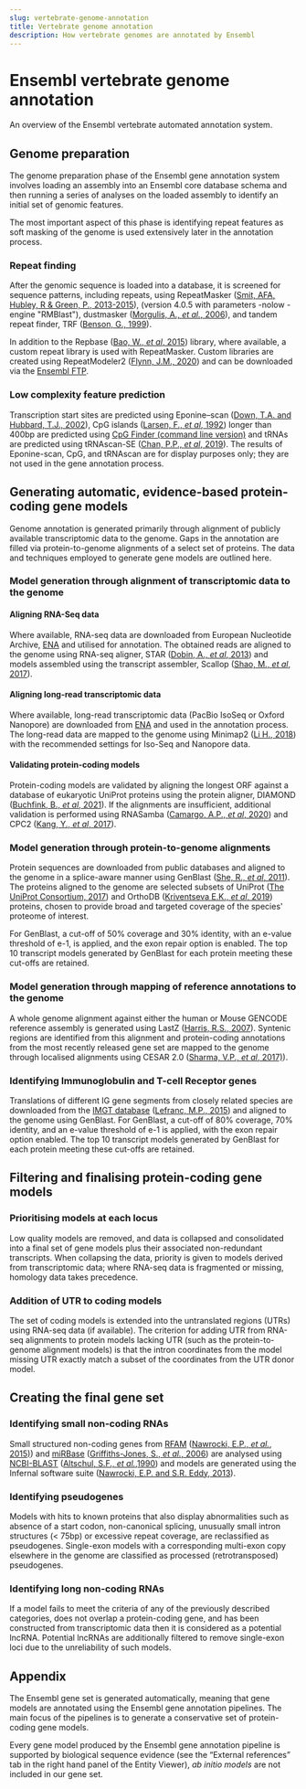 ```yaml
---
slug: vertebrate-genome-annotation
title: Vertebrate genome annotation
description: How vertebrate genomes are annotated by Ensembl
---
```

# Ensembl vertebrate genome annotation
An overview of the Ensembl vertebrate automated annotation system.

## Genome preparation
The genome preparation phase of the Ensembl gene annotation system involves loading an assembly into an Ensembl core database schema and then running a series of analyses on the loaded assembly to identify an initial set of genomic features.

The most important aspect of this phase is identifying repeat features as soft masking of the genome is used extensively later in the annotation process.

### Repeat finding
After the genomic sequence is loaded into a database, it is screened for sequence patterns, including repeats, using RepeatMasker  ([Smit, AFA, Hubley, R & Green, P., 2013-2015](http://www.repeatmasker.org)), (version 4.0.5 with parameters -nolow -engine "RMBlast"), dustmasker ([Morgulis, A., _et al._, 2006](https://www.liebertpub.com/doi/10.1089/cmb.2006.13.1028)), and tandem repeat finder, TRF ([Benson, G., 1999](https://academic.oup.com/nar/article/27/2/573/1061099?login=true)).

In addition to the Repbase ([Bao, W., _et al_, 2015](https://mobilednajournal.biomedcentral.com/articles/10.1186/s13100-015-0041-9)) library, where available, a custom repeat library is used with RepeatMasker. Custom libraries are created using RepeatModeler2 ([Flynn, J.M., 2020](https://www.pnas.org/doi/10.1073/pnas.1921046117)) and can be downloaded via the [Ensembl FTP](https://ftp.ebi.ac.uk/pub/databases/ensembl/repeats/unfiltered_repeatmodeler/species/).

### Low complexity feature prediction
Transcription start sites are predicted using Eponine–scan ([Down, T.A. and Hubbard, T.J., 2002](https://pubmed.ncbi.nlm.nih.gov/11875034/)), CpG islands ([Larsen, F., _et al_, 1992](https://www.sciencedirect.com/science/article/pii/088875439290024M?via%3Dihub)) longer than 400bp are predicted using [CpG Finder (command line version)](https://genome-source.gi.ucsc.edu/gitlist/kent.git/tree/master/src/utils/cpgIslandExt/) and tRNAs are predicted using tRNAscan-SE ([Chan, P.P., _et al_, 2019](https://link.springer.com/protocol/10.1007/978-1-4939-9173-0_1)). The results of Eponine-scan, CpG, and tRNAscan are for display purposes only; they are not used in the gene annotation process.

## Generating automatic, evidence-based protein-coding gene models
Genome annotation is generated primarily through alignment of publicly available transcriptomic data to the genome. Gaps in the annotation are filled via protein-to-genome alignments of a select set of proteins. The data and techniques employed to generate gene models are outlined here.

### Model generation through alignment of transcriptomic data to the genome
#### Aligning RNA-Seq data
Where available, RNA-seq data are downloaded from European Nucleotide Archive, [ENA](https://www.ebi.ac.uk/ena/browser/home) and utilised for annotation. The obtained reads are aligned to the genome using  RNA-seq aligner, STAR ([Dobin, A., _et al_, 2013](https://academic.oup.com/bioinformatics/article/29/1/15/272537?login=true)) and models assembled using the transcript assembler, Scallop ([Shao, M., _et al_, 2017](https://doi.org/10.1038/nbt)).

#### Aligning long-read transcriptomic data
Where available, long-read transcriptomic data (PacBio IsoSeq or Oxford Nanopore) are downloaded from [ENA](https://www.ebi.ac.uk/ena/browser/home) and used in the annotation process. The long-read data are mapped to the genome using Minimap2 ([Li H., 2018](https://academic.oup.com/bioinformatics/article/34/18/3094/4994778?login=true)) with the recommended settings for Iso-Seq and Nanopore data.

#### Validating protein-coding models
Protein-coding models are validated by aligning the longest ORF against a database of eukaryotic UniProt proteins using the protein aligner, DIAMOND ([Buchfink, B., _et al_, 2021](https://www.nature.com/articles/s41592-021-01101-x)). If the alignments are insufficient, additional validation is performed using RNASamba ([Camargo, A.P., _et al_, 2020](https://academic.oup.com/nargab/article/2/1/lqz024/5701461?login=true)) and CPC2 ([Kang, Y., _et al_, 2017](https://academic.oup.com/nar/article/45/W1/W12/3831091?login=true)).

###  Model generation through protein-to-genome alignments
Protein sequences are downloaded from public databases and aligned to the genome in a splice-aware manner using GenBlast ([She, R., _et al_, 2011](https://academic.oup.com/bioinformatics/article/27/15/2141/403866)). The proteins aligned to the genome are selected subsets of UniProt ([The UniProt Consortium, 2017](https://doi.org/10.1093/nar/gkw1099)) and OrthoDB ([Kriventseva E.K., _et al_, 2019](https://doi.org/10.1093/nar/gky1053)) proteins, chosen to provide broad and targeted coverage of the species' proteome of interest.

For GenBlast, a cut-off of 50% coverage and 30% identity, with an e-value threshold of e-1, is applied, and the exon repair option is enabled. The top 10 transcript models generated by GenBlast for each protein meeting these cut-offs are retained.

### Model generation through mapping of reference annotations to the genome
A whole genome alignment against either the human or Mouse GENCODE reference assembly is generated using LastZ ([Harris, R.S., 2007](https://www.bx.psu.edu/~rsharris/rsharris_phd_thesis_2007.pdf)). Syntenic regions are identified from this alignment and protein-coding annotations from the most recently released gene set are mapped to the genome through localised alignments using CESAR 2.0 ([Sharma, V.P., _et al_, 2017)](https://academic.oup.com/bioinformatics/article/33/24/3985/4095639?login=true)).

### Identifying Immunoglobulin and T-cell Receptor genes
Translations of different IG gene segments from closely related species are downloaded from the [IMGT database](https://www.imgt.org/) ([Lefranc, M.P., 2015](https://academic.oup.com/nar/article/43/D1/D413/2436677?login=true)) and aligned to the genome using GenBlast. For GenBlast, a cut-off of 80% coverage, 70% identity, and an e-value threshold of e-1 is applied, with the exon repair option enabled. The top 10 transcript models generated by GenBlast for each protein meeting these cut-offs are retained.

## Filtering and finalising protein-coding gene models
### Prioritising models at each locus
Low quality models are removed, and data is collapsed and consolidated into a final set of gene models plus their associated non-redundant transcripts. When collapsing the data, priority is given to models derived from transcriptomic data; where RNA-seq data is fragmented or missing, homology data takes precedence.

### Addition of UTR to coding models
The set of coding models is extended into the untranslated regions (UTRs) using RNA-seq data (if available). The criterion for adding UTR from RNA-seq alignments to protein models lacking UTR (such as the protein-to-genome alignment models) is that the intron coordinates from the model missing UTR exactly match a subset of the coordinates from the UTR donor model.

## Creating the final gene set
### Identifying small non-coding RNAs
Small structured non-coding genes from [RFAM](https://rfam.org/) ([Nawrocki, E.P., _et al._, 2015)](https://pubmed.ncbi.nlm.nih.gov/25392425/)) and [miRBase](https://www.mirbase.org/) ([Griffiths-Jones, S., _et al._, 2006](https://pubmed.ncbi.nlm.nih.gov/16381832/)) are analysed using [NCBI-BLAST](https://blast.ncbi.nlm.nih.gov/Blast.cgi) ([Altschul, S.F., _et al._,1990](https://pubmed.ncbi.nlm.nih.gov/2231712/)) and models are generated using the Infernal software suite ([Nawrocki, E.P. and S.R. Eddy, 2013](https://academic.oup.com/bioinformatics/article/29/22/2933/316439?login=true)).

### Identifying pseudogenes
Models with hits to known proteins that also display abnormalities such as absence of a start codon, non-canonical splicing, unusually small intron structures (< 75bp) or excessive repeat coverage, are reclassified as pseudogenes. Single-exon models with a corresponding multi-exon copy elsewhere in the genome are classified as processed (retrotransposed) pseudogenes.

### Identifying long non-coding RNAs
If a model fails to meet the criteria of any of the previously described categories, does not overlap a protein-coding gene, and has been constructed from transcriptomic data then it is considered as a potential lncRNA. Potential lncRNAs are additionally filtered to remove single-exon loci due to the unreliability of such models.

## Appendix
The Ensembl gene set is generated automatically, meaning that gene models are annotated using the Ensembl gene annotation pipelines. The main focus of the pipelines is to generate a conservative set of protein-coding gene models.

Every gene model produced by the Ensembl gene annotation pipeline is supported by biological sequence evidence (see the “External references” tab in the right hand panel of the Entity Viewer), _ab initio models_ are not included in our gene set.
